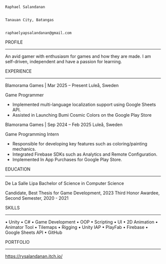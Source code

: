                                                                                                        Raphael Salandanan
                                                                                                       
                                                                                                       Tanauan City, Batangas
                                                                                                       
                                                                                                       raphaelyapsalandanan@gmail.com


PROFILE
__________________________________________________________________________________________________________________________________________________________________________________

An avid gamer with enthusiasm for games and how they are made. I am self-driven, independent and have a passion for learning.

EXPERIENCE
__________________________________________________________________________________________________________________________________________________________________________________

Blamorama Games | Mar 2025 – Present
Luleå, Sweden

Game Programmer

  * Implemented multi-language localization support using Google Sheets API.
  * Assisted in Launching Bumi Cosmic Colors on the Google Play Store

Blamorama Games | Sep 2024 – Feb 2025
Luleå, Sweden

Game Programming Intern 

  * Responsible for developing key features such as coloring/painting mechanics.
  * Integrated Firebase SDKs such as Analytics and Remote Configuration.
  * Implemented In App Purchases for Google Play Store.

EDUCATION
__________________________________________________________________________________________________________________________________________________________________________________

De La Salle Lipa
Bachelor of Science in Computer Science

Candidate, Best Thesis for Game Development, 2023
Third Honor Awardee, Second Semester, 2020 - 2021

SKILLS
__________________________________________________________________________________________________________________________________________________________________________________
• Unity • C# • Game Development • OOP • Scripting • UI • 2D Animation • Animator Tool • Tilemaps • Rigging • Unity IAP • PlayFab • Firebase • Google Sheets API • GitHub

PORTFOLIO
__________________________________________________________________________________________________________________________________________________________________________________
https://rysalandanan.itch.io/
